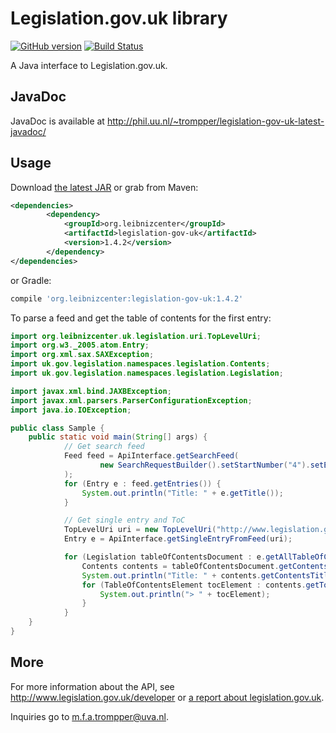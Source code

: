 # Legislation.gov.uk library
[![GitHub version](https://badge.fury.io/gh/digitalheir%2Fjava-legislation-gov-uk-library.svg)](http://badge.fury.io/gh/digitalheir%2Fjava-legislation-gov-uk-library)
[![Build Status](https://travis-ci.org/digitalheir/java-legislation-gov-uk-library.svg?branch=master)](https://travis-ci.org/digitalheir/java-legislation-gov-uk-library)

A Java interface to Legislation.gov.uk.

## JavaDoc
JavaDoc is available at http://phil.uu.nl/~trompper/legislation-gov-uk-latest-javadoc/

## Usage
Download [the latest JAR](https://github.com/digitalheir/java-legislation-gov-uk-library/releases/latest) or grab from Maven:

```xml
<dependencies>
        <dependency>
            <groupId>org.leibnizcenter</groupId>
            <artifactId>legislation-gov-uk</artifactId>
            <version>1.4.2</version>
        </dependency>
</dependencies>
```

or Gradle:
```groovy
compile 'org.leibnizcenter:legislation-gov-uk:1.4.2'
```

To parse a feed and get the table of contents for the first entry:

```java
import org.leibnizcenter.uk.legislation.uri.TopLevelUri;
import org.w3._2005.atom.Entry;
import org.xml.sax.SAXException;
import uk.gov.legislation.namespaces.legislation.Contents;
import uk.gov.legislation.namespaces.legislation.Legislation;

import javax.xml.bind.JAXBException;
import javax.xml.parsers.ParserConfigurationException;
import java.io.IOException;

public class Sample {
    public static void main(String[] args) {
            // Get search feed
            Feed feed = ApiInterface.getSearchFeed(
                    new SearchRequestBuilder().setStartNumber("4").setEndYear("2015").build()
            );
            for (Entry e : feed.getEntries()) {
                System.out.println("Title: " + e.getTitle());
            }

            // Get single entry and ToC
            TopLevelUri uri = new TopLevelUri("http://www.legislation.gov.uk/anaw/2015/4");
            Entry e = ApiInterface.getSingleEntryFromFeed(uri);

            for (Legislation tableOfContentsDocument : e.getAllTableOfContents()) {
                Contents contents = tableOfContentsDocument.getContents();
                System.out.println("Title: " + contents.getContentsTitle());
                for (TableOfContentsElement tocElement : contents.getToCChildren()) {
                    System.out.println("> " + tocElement);
                }
            }
    }
}
```

## More
For more information about the API, see http://www.legislation.gov.uk/developer or [a
report about legislation.gov.uk](http://leibniz-internship-report.herokuapp.com/eu-legal-data-survey/uk#section-legislation-gov-uk).

Inquiries go to m.f.a.trompper@uva.nl.
